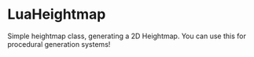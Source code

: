 # LuaHeightmap

Simple heightmap class, generating a 2D Heightmap. You can use this for procedural generation systems!

